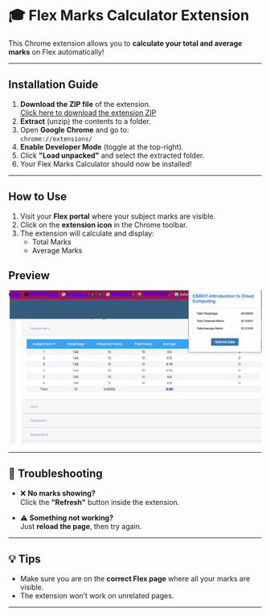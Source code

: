 # 🎓 Flex Marks Calculator Extension

This Chrome extension allows you to **calculate your total and average marks** on Flex automatically!

---

## Installation Guide


1. **Download the ZIP file** of the extension.    
[Click here to download the extension ZIP](./Flex%20Extension.zip)
2. **Extract** (unzip) the contents to a folder.
3. Open **Google Chrome** and go to:  
   `chrome://extensions/`
4. **Enable Developer Mode** (toggle at the top-right).
5. Click **"Load unpacked"** and select the extracted folder.
6. Your Flex Marks Calculator should now be installed!

---

##  How to Use

1. Visit your **Flex portal** where your subject marks are visible.
2. Click on the **extension icon** in the Chrome toolbar.
3. The extension will calculate and display:
   - Total Marks
   -  Average Marks

## Preview
![Extension Screenshot](./demo.png)


---

## 🔄 Troubleshooting

- ❌ **No marks showing?**  
  Click the **"Refresh"** button inside the extension.

- ⚠️ **Something not working?**  
  Just **reload the page**, then try again.

---

## 💡 Tips

- Make sure you are on the **correct Flex page** where all your marks are visible.
- The extension won’t work on unrelated pages.

---



